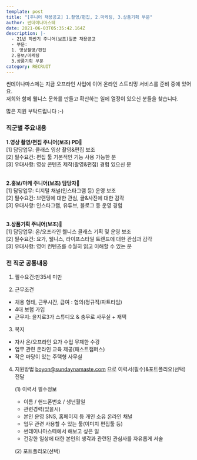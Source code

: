 ```yaml
---
template: post
title: "[주니어 채용공고] 1.촬영/편집, 2.마케팅, 3.상품기획 부문"
author: 썬데이나마스떼
date: 2021-06-03T05:35:42.164Z
description: |-
  - 21년 하반기 주니어(보조)일꾼 채용공고
  - 부문: 
  1. 영상촬영/편집
  2.홍보/마케팅
  3.상품기획 부문
category: RECRUIT
---
```

썬데이나마스떼는 지금 오프라인 사업에 이어 온라인 스트리밍 서비스를 준비 중에 있어요.\
저희와 함께 웰니스 문화를 만들고 확산하는 일에 열정이 있으신 분들을 찾습니다.

많은 지원 부탁드립니다 :-)

### 직군별 주요내용

**1.영상 촬영/편집 주니어(보조) PD**🎥\
\[1] 담당업무: 클래스 영상 촬영&편집 보조\
\[2] 필수요건: 편집 툴 기본적인 기능 사용 가능한 분\
\[3] 우대사항: 영상 콘텐츠 제작(촬영&편집) 경험 있으신 분

\
**2.홍보/마케 주니어(보조) 담당자**🤳\
\[1] 담당업무: 디지털 채널(인스타그램 등) 운영 보조\
\[2] 필수요건: 브랜딩에 대한 관심, 글&사진에 대한 감각\
\[3] 우대사항: 인스타그램, 유튜브, 블로그 등 운영 경험

\
**3.상품기획 주니어(보조)**🧘\
\[1] 담당업무: 온/오프라인 웰니스 클래스 기획 및 운영 보조\
\[2] 필수요건: 요가, 웰니스, 라이프스타일 트랜드에 대한 관심과 감각\
\[3] 우대사항: 영어 컨텐츠를 수월히 읽고 이해할 수 있는 분

### 전 직군 공통내용

1. 필수요건:만35세 미만

2. 근무조건
* 채용 형태, 근무시간, 급여 : 협의(정규직/파트타임)
* 4대 보험 가입
* 근무지: 을지로3가 스튜디오 & 충무로 사무실 + 재택

3. 복지
* 자사 온/오프라인 요가 수업 무제한 수강
* 업무 관련 온라인 교육 제공(패스트캠퍼스)
* 작은 마당이 있는 주택형 사무실

4. 지원방법
   boyon@sundaynamaste.com 으로 이력서(필수)&포트폴리오(선택) 전달

    (1) 이력서  필수정보

     * 이름 / 핸드폰번호 / 생년월일
     * 관련경력(있을시)
     * 본인 운영 SNS, 홈페이지 등 개인 소유 온라인 채널
     * 업무 관련 사용할 수 있는 툴(이미지 편집툴 등)
     * 썬데이나마스떼에서 해보고 싶은 일
     * 건강한 일상에 대한 본인의 생각과 관련된 관심사를 자유롭게 서술

   (2) 포트폴리오(선택)